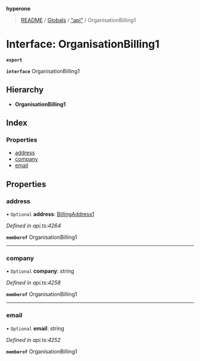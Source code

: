 **hyperone**

> [README](../README.md) / [Globals](../globals.md) / ["api"](../modules/_api_.md) / OrganisationBilling1

# Interface: OrganisationBilling1

**`export`** 

**`interface`** OrganisationBilling1

## Hierarchy

* **OrganisationBilling1**

## Index

### Properties

* [address](_api_.organisationbilling1.md#address)
* [company](_api_.organisationbilling1.md#company)
* [email](_api_.organisationbilling1.md#email)

## Properties

### address

• `Optional` **address**: [BillingAddress1](_api_.billingaddress1.md)

*Defined in api.ts:4264*

**`memberof`** OrganisationBilling1

___

### company

• `Optional` **company**: string

*Defined in api.ts:4258*

**`memberof`** OrganisationBilling1

___

### email

• `Optional` **email**: string

*Defined in api.ts:4252*

**`memberof`** OrganisationBilling1

